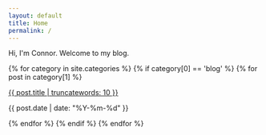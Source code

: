 ```yaml
---
layout: default
title: Home
permalink: /
---
```


Hi, I'm Connor. Welcome to my blog.

{% for category in site.categories %}
{% if category[0] == 'blog' %}
{% for post in category[1] %}
<div class="list-post">
    <div class="list-title">
        <p><a href="{{ post.url }}">{{ post.title | truncatewords: 10 }}</a></p>
    </div>
    <div class="list-date">
        <p>{{ post.date | date: "%Y-%m-%d" }}</p>
    </div>
</div>
{% endfor %}
{% endif %}
{% endfor %}
